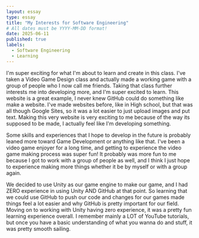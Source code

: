 ```yaml
---
layout: essay
type: essay
title: "My Interests for Software Engineering"
# All dates must be YYYY-MM-DD format!
date: 2025-06-11
published: true
labels:
  - Software Engineering
  - Learning
---
```



I'm super exciting for what I'm about to learn and create in this class.  I've taken a Video Game Design class and actually made a working game with a group of people who I now call me friends.  Taking that class further interests me into developing more, and I'm super excited to learn.  This website is a great example, I never knew GitHub could do something like make a website.  I've made websites before, like in High school, but that was all though Google Sites, so it was a lot easier to just upload images and put text.  Making this very website is very exciting to me because of the way its supposed to be made, I actually feel like I'm developing something.

Some skills and experiences that I hope to develop in the future is probably leaned more toward Game Development or anything like that.  I've been a video game enjoyer for a long time, and getting to experience the video game making process was super fun!  It probably was more fun to me because I got to work with a group of people as well, and I think I just hope to experience making more things whether it be by myself or with a group again. 

We decided to use Unity as our game engine to make our game, and I had ZERO experience in using Unity AND GitHub at that point.  So learning that we could use GitHub to push our code and changes for our games made things feel a lot easier and why GitHub is pretty important for our field.  Moving on to working with Unity having zero experience, it was a pretty fun learning experience overall.  I remember mainly a LOT of YouTube tutorials, but once you have a basic understanding of what you wanna do and stuff, it was pretty smooth sailing.  
